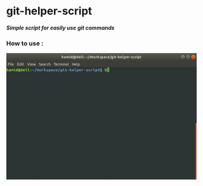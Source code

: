 # git-helper-script
**_Simple script for easily use git commands_**

### How to use :

<p align="center">
  
  <img style="max-widht:100%" src="https://github.com/hamidsultanzadeh/git-helper-script/blob/master/gif/git-add-commit-push.gif">
  
</p>
